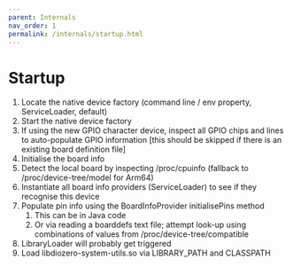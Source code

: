 ```yaml
---
parent: Internals
nav_order: 1
permalink: /internals/startup.html
---
```


# Startup

1. Locate the native device factory (command line / env property, ServiceLoader, default)
1. Start the native device factory
1. If using the new GPIO character device, inspect all GPIO chips and lines to auto-populate GPIO information [this should be skipped if there is an existing board definition file]
1. Initialise the board info
1. Detect the local board by inspecting /proc/cpuinfo (fallback to /proc/device-tree/model for Arm64)
1. Instantiate all board info providers (ServiceLoader) to see if they recognise this device
1. Populate pin info using the BoardInfoProvider initialisePins method
    1. This can be in Java code
    1. Or via reading a boarddefs text file; attempt look-up using combinations of values from /proc/device-tree/compatible
1. LibraryLoader will probably get triggered
1. Load libdiozero-system-utils.so via LIBRARY_PATH and CLASSPATH
